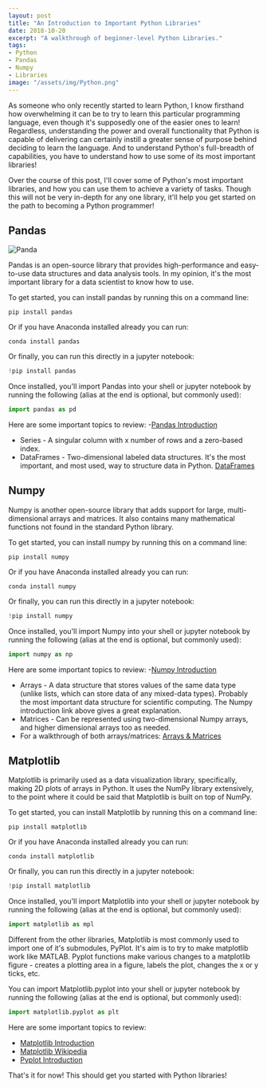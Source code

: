 ```yaml
---
layout: post
title: "An Introduction to Important Python Libraries"
date: 2018-10-20
excerpt: "A walkthrough of beginner-level Python Libraries."
tags:
- Python
- Pandas
- Numpy
- Libraries
image: "/assets/img/Python.png"
---
```


As someone who only recently started to learn Python, I know firsthand how overwhelming it can be to try to learn this particular programming language, even though it's supposedly one of the easier ones to learn! Regardless, understanding the power and overall functionality that Python is capable of delivering can certainly instill a greater sense of purpose behind deciding to learn the language. And to understand Python's full-breadth of capabilities, you have to understand how to use some of its most important libraries!

Over the course of this post, I'll cover some of Python's most important libraries, and how you can use them to achieve a variety of tasks. Though this will not be very in-depth for any one library, it'll help you get started on the path to becoming a Python programmer!

## Pandas

![Panda]({{"/assets/img/pandas_cheating.png"}})

Pandas is an open-source library that provides high-performance and easy-to-use data structures and data analysis tools. In my opinion, it's the most important library for a data scientist to know how to use.

To get started, you can install pandas by running this on a command line:
```
pip install pandas
```

Or if you have Anaconda installed already you can run:
```
conda install pandas
```

Or finally, you can run this directly in a jupyter notebook:
```Python
!pip install pandas
```

Once installed, you'll import Pandas into your shell or jupyter notebook by running the following (alias at the end is optional, but commonly used):
```Python
import pandas as pd
```

Here are some important topics to review:
-[Pandas Introduction]('https://pandas.pydata.org/')
- Series - A singular column with x number of rows and a zero-based index.
- DataFrames - Two-dimensional labeled data structures. It's the most important, and most used, way to structure data in Python.
[DataFrames]('https://www.datacamp.com/community/tutorials/pandas-tutorial-dataframe-python')

## Numpy

Numpy is another open-source library that adds support for large, multi-dimensional arrays and matrices. It also contains many mathematical functions not found in the standard Python library.

To get started, you can install numpy by running this on a command line:
```
pip install numpy
```

Or if you have Anaconda installed already you can run:
```
conda install numpy
```

Or finally, you can run this directly in a jupyter notebook:
```Python
!pip install numpy
```

Once installed, you'll import Numpy into your shell or jupyter notebook by running the following (alias at the end is optional, but commonly used):
```Python
import numpy as np
```

Here are some important topics to review:
-[Numpy Introduction]('https://docs.scipy.org/doc/numpy-1.15.1/user/quickstart.html')
- Arrays - A data structure that stores values of the same data type (unlike lists, which can store data of any mixed-data types). Probably the most important data structure for scientific computing. The Numpy introduction link above gives a great explanation.
- Matrices - Can be represented using two-dimensional Numpy arrays, and higher dimensional arrays too as needed.
- For a walkthrough of both arrays/matrices: [Arrays & Matrices]('http://www.physics.nyu.edu/pine/pymanual/html/chap3/chap3_arrays.html')

## Matplotlib

Matplotlib is primarily used as a data visualization library, specifically, making 2D plots of arrays in Python. It uses the NumPy library extensively, to the point where it could be said that Matplotlib is built on top of NumPy.

To get started, you can install Matplotlib by running this on a command line:
```
pip install matplotlib
```

Or if you have Anaconda installed already you can run:
```
conda install matplotlib
```

Or finally, you can run this directly in a jupyter notebook:
```Python
!pip install matplotlib
```

Once installed, you'll import Matplotlib into your shell or jupyter notebook by running the following (alias at the end is optional, but commonly used):
```Python
import matplotlib as mpl
```

Different from the other libraries, Matplotlib is most commonly used to import one of it's submodules, PyPlot. It's aim is to try to make matplotlib work like MATLAB. Pyplot functions make various changes to a matplotlib figure - creates a plotting area in a figure, labels the plot, changes the x or y ticks, etc.

You can import Matplotlib.pyplot into your shell or jupyter notebook by running the following (alias at the end is optional, but commonly used):
```Python
import matplotlib.pyplot as plt
```

Here are some important topics to review:
- [Matplotlib Introduction]('https://matplotlib.org/users/intro.html')
- [Matplotlib Wikipedia]('https://en.wikipedia.org/wiki/Matplotlib')
- [Pyplot Introduction]('https://matplotlib.org/users/pyplot_tutorial.html')

That's it for now! This should get you started with Python libraries!
